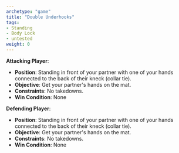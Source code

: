 ```yaml
---
archetype: "game"
title: "Double Underhooks"
tags: 
- Standing
- Body Lock
- untested
weight: 0
---
```


**Attacking Player**:
  * **Position**: Standing in front of your partner with one of your hands connected to the back of their kneck (collar tie).
  * **Objective**: Get your partner's hands on the mat.
  * **Constraints**: No takedowns.
  * **Win Condition**: None

**Defending Player**:
  * **Position**: Standing in front of your partner with one of your hands connected to the back of their kneck (collar tie).
  * **Objective**: Get your partner's hands on the mat.
  * **Constraints**: No takedowns.
  * **Win Condition**: None
